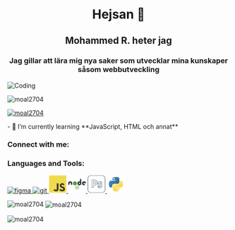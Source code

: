 <!-->
<h1 align="center">Hejsan 👋 </h1>

<h2 align="center">Mohammed R. heter jag </h2>

  <h3 align="center">Jag gillar att lära mig nya saker som utvecklar mina kunskaper såsom webbutveckling</h3>
<img align="center" alt="Coding" width="400" src="https://www.careerguide.com/career/wp-content/uploads/2021/01/coding_gif.gif"> 



<p align="left"> <img src="https://komarev.com/ghpvc/?username=moal2704&label=Profile%20views&color=0e75b6&style=flat" alt="moal2704" /> </p>

<p align="left"> <a href="https://github.com/ryo-ma/github-profile-trophy"><img src="https://github-profile-trophy.vercel.app/?username=moal2704" alt="moal2704" /></a> </p>

- 🌱 I’m currently learning **JavaScript, HTML och annat**

<h3 align="left">Connect with me:</h3>
<p align="left">
</p>

<h3 align="left">Languages and Tools:</h3>
<p align="left"> <a href="https://www.figma.com/" target="_blank" rel="noreferrer"> <img src="https://www.vectorlogo.zone/logos/figma/figma-icon.svg" alt="figma" width="40" height="40"/> </a> <a href="https://git-scm.com/" target="_blank" rel="noreferrer"> <img src="https://www.vectorlogo.zone/logos/git-scm/git-scm-icon.svg" alt="git" width="40" height="40"/> </a> <a href="https://developer.mozilla.org/en-US/docs/Web/JavaScript" target="_blank" rel="noreferrer"> <img src="https://raw.githubusercontent.com/devicons/devicon/master/icons/javascript/javascript-original.svg" alt="javascript" width="40" height="40"/> </a> <a href="https://nodejs.org" target="_blank" rel="noreferrer"> <img src="https://raw.githubusercontent.com/devicons/devicon/master/icons/nodejs/nodejs-original-wordmark.svg" alt="nodejs" width="40" height="40"/> </a> <a href="https://www.photoshop.com/en" target="_blank" rel="noreferrer"> <img src="https://raw.githubusercontent.com/devicons/devicon/master/icons/photoshop/photoshop-line.svg" alt="photoshop" width="40" height="40"/> </a> <a href="https://www.python.org" target="_blank" rel="noreferrer"> <img src="https://raw.githubusercontent.com/devicons/devicon/master/icons/python/python-original.svg" alt="python" width="40" height="40"/> </a> </p>

<p><img align="left" src="https://github-readme-stats.vercel.app/api/top-langs?username=moal2704&show_icons=true&locale=en&layout=compact" alt="moal2704" /></p>

<p>&nbsp;<img align="center" src="https://github-readme-stats.vercel.app/api?username=moal2704&show_icons=true&locale=en" alt="moal2704" /></p>

<p><img align="center" src="https://github-readme-streak-stats.herokuapp.com/?user=moal2704&" alt="moal2704" /></p>
